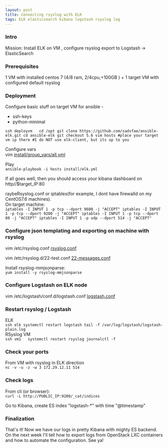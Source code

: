```yaml
---
layout: post  
title: Connecting rsyslog with ELK  
tags: ELK elasticsearch kibana logstash rsyslog log
---
```



### Intro  
Mission: Install ELK on VM , configure rsyslog export to Logstash -> ElasticSearch

### Prerequisites  
1 VM with installed centos 7 (4/8 ram, 2/4cpu,+100GB )
+
1 target VM with configured default rsyslog


### Deployment  
Configure basic stuff on target VM for ansible -  
- ssh-keys  
- python-minimal  

``ssh deployvm  
cd /opt
git clone https://github.com/sadsfae/ansible-elk.git
cd ansible-elk
git checkout 5.6
vim hosts #place your target vm ip there
#I do NOT use elk-client, but its up to you``   

Configure vars    
vim [install/group_vars/all.yml]({{"/listings/2019-03-29-ELK-rsyslog/all.yml"}})

Play  
``ansible-playbook -i hosts install/elk.yml``  

If all goes well, then you should access your kibana dashboard on http//$target_IP:80  

raybeRsyslog.conf or iptables(for example, I dont have firewalld on my CentOS7.6 machines).  
On target machine:  
``iptables -I INPUT 1 -p tcp --dport 9600 -j "ACCEPT"
iptables -I INPUT 1 -p tcp --dport 9200 -j "ACCEPT"
iptables -I INPUT 1 -p tcp --dport 80 -j "ACCEPT"
iptables -I INPUT 1 -p udp --dport 514 -j "ACCEPT"``  

### Configure json templating and exporting on machine with rsyslog  
vim /etc/rsyslog.conf
[rsyslog.conf]({{"/listings/2019-03-29-ELK-rsyslog/rsyslog.conf}})  

vim /etc/rsyslog.d/22-test.conf
[22-messages.conf]({{"/listings/2019-03-29-ELK-rsyslog/22-messages.conf}})

Install rsyslog-mmjsonparse:  
``yum install -y rsyslog-mmjsonparse``  

### Configure Logstash on ELK node  
vim /etc/logstash/conf.d/logstash.conf
[logstash.conf]({{"/listings/2019-03-29-ELK-rsyslog/logstash.conf}})

### Restart rsyslog / Logstash  
ELK  
``ssh elk
systemctl restart logstash
tail -f /var/log/logstash/logstash-plain.log``  
RSyslog VM  
``ssh vm1  
systemctl restart rsyslog
journalctl -f``  

### Check your ports  
From VM with rsyslog in ELK direction  
``nc -v -u -z -w 3 172.29.12.11 514``  

### Check logs  
From cli (or browser):  
``curl -L http://PUBLIC_IP:9200/_cat/indices``  

Go to Kibana, create ES index "logstash-\*" with time "\@timestamp"  

### Finalization  
That's it! Now we have our logs in pretty Kibana with mighty ES backend. On the next week I'll tell how to export logs from OpenStack LXC containers and how to automate the configuration. See ya!  
